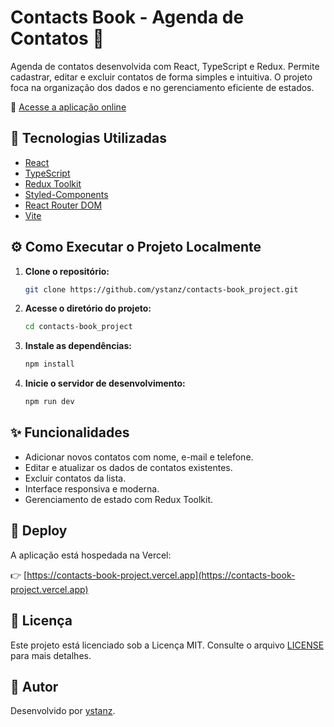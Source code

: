 # Contacts Book - Agenda de Contatos 📒

Agenda de contatos desenvolvida com React, TypeScript e Redux. Permite cadastrar, editar e excluir contatos de forma simples e intuitiva. O projeto foca na organização dos dados e no gerenciamento eficiente de estados.

🔗 [Acesse a aplicação online](https://contacts-book-liard.vercel.app/)

## 🧰 Tecnologias Utilizadas

- [React](https://reactjs.org/)
- [TypeScript](https://www.typescriptlang.org/)
- [Redux Toolkit](https://redux-toolkit.js.org/)
- [Styled-Components](https://styled-components.com/)
- [React Router DOM](https://reactrouter.com/)
- [Vite](https://vitejs.dev/)

## ⚙️ Como Executar o Projeto Localmente

1. **Clone o repositório:**

   ```bash
   git clone https://github.com/ystanz/contacts-book_project.git
   ```

2. **Acesse o diretório do projeto:**

   ```bash
   cd contacts-book_project
   ```

3. **Instale as dependências:**

   ```bash
   npm install
   ```

4. **Inicie o servidor de desenvolvimento:**

   ```bash
   npm run dev
   ```

## ✨ Funcionalidades

- Adicionar novos contatos com nome, e-mail e telefone.
- Editar e atualizar os dados de contatos existentes.
- Excluir contatos da lista.
- Interface responsiva e moderna.
- Gerenciamento de estado com Redux Toolkit.

## 🚀 Deploy

A aplicação está hospedada na Vercel:

👉 [https://contacts-book-project.vercel.app](https://contacts-book-project.vercel.app)

## 📄 Licença

Este projeto está licenciado sob a Licença MIT. Consulte o arquivo [LICENSE](LICENSE) para mais detalhes.

## 👤 Autor

Desenvolvido por [ystanz](https://github.com/ystanz).
